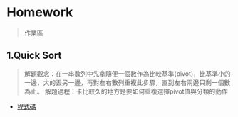 # Homework
> 作業區

## 1.Quick Sort
> 解題觀念：在一串數列中先拿隨便一個數作為比較基準(pivot)，比基準小的一邊，大的丟另一邊，再對左右數列重複此步驟，直到左右兩邊只剩一個數為止。
> 解題過程：卡比較久的地方是要如何重複選擇pivot值與分類的動作
* [程式碼](https://github.com/tonyforreal/Tony-learning-note/blob/master/Homework/QuickSort.ipynb)
